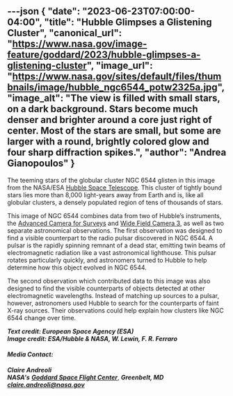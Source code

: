 ---json
{
  "date": "2023-06-23T07:00:00-04:00",
  "title": "Hubble Glimpses a Glistening Cluster",
  "canonical_url": "https://www.nasa.gov/image-feature/goddard/2023/hubble-glimpses-a-glistening-cluster",
  "image_url": "https://www.nasa.gov/sites/default/files/thumbnails/image/hubble_ngc6544_potw2325a.jpg",
  "image_alt": "The view is filled with small stars, on a dark background. Stars become much denser and brighter around a core just right of center. Most of the stars are small, but some are larger with a round, brightly colored glow and four sharp diffraction spikes.",
  "author": "Andrea Gianopoulos"
}
---

The teeming stars of the globular cluster NGC 6544 glisten in this image from the NASA/ESA [Hubble Space Telescope](/mission_pages/hubble/main/index.html). This cluster of tightly bound stars lies more than 8,000 light-years away from Earth and is, like all globular clusters, a densely populated region of tens of thousands of stars.

This image of NGC 6544 combines data from two of Hubble’s instruments, the [Advanced Camera for Surveys](/content/observatory-instruments-advanced-camera-for-surveys) and [Wide Field Camera 3](/content/observatory-instruments-wide-field-camera-3), as well as two separate astronomical observations. The first observation was designed to find a visible counterpart to the radio pulsar discovered in NGC 6544. A pulsar is the rapidly spinning remnant of a dead star, emitting twin beams of electromagnetic radiation like a vast astronomical lighthouse. This pulsar rotates particularly quickly, and astronomers turned to Hubble to help determine how this object evolved in NGC 6544.

The second observation which contributed data to this image was also designed to find the visible counterparts of objects detected at other electromagnetic wavelengths. Instead of matching up sources to a pulsar, however, astronomers used Hubble to search for the counterparts of faint X-ray sources. Their observations could help explain how clusters like NGC 6544 change over time.

_**Text credit: European Space Agency (ESA)  
Image credit: ESA/Hubble & NASA, W. Lewin, F. R. Ferraro**_

#### **_Media Contact:_**

**_Claire Andreoli_**  
**_NASA's_** [**_Goddard Space Flight Center_**](http://www.nasa.gov/goddard), **_Greenbelt, MD_**  
[**_claire.andreoli@nasa.gov_**](mailto:claire.andreoli@nasa.gov)
